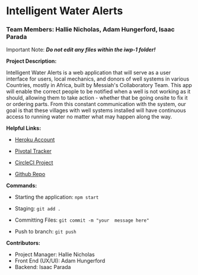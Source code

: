 # Intelligent Water Alerts
### Team Members: Hallie Nicholas, Adam Hungerford, Isaac Parada

Important Note: ***Do not edit any files within the iwp-1 folder!***

**Project Description:**

Intelligent Water Alerts is a web application that will serve as a user interface for users, local mechanics, and donors of well systems in various Countries, mostly in Africa, built by Messiah's Collaboratory Team. This app will enable the correct people to be notified when a well is not working as it should, allowing them to take action - whether that be going onsite to fix it or ordering parts. From this constant communication with the system, our goal is that these villages with well systems installed will have continuous access to running water no matter what may happen along the way.

**Helpful Links:**

- [Heroku Account](https://dashboard.heroku.com/apps/intelligent-water)

- [Pivotal Tracker](https://www.pivotaltracker.com/n/projects/2495870)

- [CircleCI Project](https://app.circleci.com/pipelines/github/hallienicholas/iwp)

- [Github Repo](https://github.com/hallienicholas/iwp)
 
**Commands:**

- Starting the application: ```npm start```

- Staging: ```git add .```
  
- Committing Files: ```git commit -m "your 
  message here"```

- Push to branch: ```git push```


**Contributors:**

- Project Manager: Hallie Nicholas
- Front End (UX/UI): Adam Hungerford
- Backend: Isaac Parada